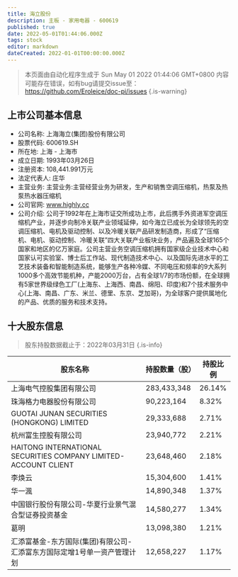 ```yaml
---
title: 海立股份
description: 主板 - 家用电器 - 600619
published: true
date: 2022-05-01T01:44:06.000Z
tags: stock
editor: markdown
dateCreated: 2022-01-01T00:00:00.000Z
---
```


> 本页面由自动化程序生成于 Sun May 01 2022 01:44:06 GMT+0800
> 内容可能存在错误，如有bug请提交issue至：https://github.com/Eroleice/doc-pi/issues
{.is-warning}

## 上市公司基本信息
- 公司名称: 上海海立(集团)股份有限公司
- 股票代码: 600619.SH
- 所在地: 上海 - 上海市
- 成立日期: 1993年03月26日
- 注册资本: 108,441.991万元
- 法定代表人: 庄华
- 主营业务: 主营业务:主营经营业务为研发，生产和销售空调压缩机，热泵及热泵热水器压缩机
- 公司官网: www.highly.cc
- 公司介绍: 公司于1992年在上海市证交所成功上市，此后携手外资进军空调压缩机产业，并逐步向制冷关联产业领域延伸，如今海立已成长为全球领先的空调压缩机、电机及驱动控制、以及冷暖关联产品研发制造商，形成了“压缩机、电机、驱动控制、冷暖关联”四大关联产业板块业务，产品遍及全球165个国家和地区的亿万家庭。公司主营业务空调压缩机拥有国家级企业技术中心和国家认可实验室、博士后工作站、现代制造技术中心、以及国际先进水平的工艺技术装备和智能制造系统，能够生产各种冷媒、不同电压和频率的9大系列1000多个高效节能机种，产能2000万台，占有全球1/7的市场份额，在全球拥有5家世界级绿色工厂(上海东、上海西、南昌、绵阳、印度)和7个技术服务中心(上海、南昌、广东、米兰、德里、东京、芝加哥)，为全球客户提供属地化的产品、优质的服务和技术支持。


## 十大股东信息
> 股东持股数据截止于：2022年03月31日
{.is-info}

| 股东名称 | 持股数量（股） | 持股比例 |
| --- | --- | --- |
| 上海电气控股集团有限公司 | 283,433,348 | 26.14% |
| 珠海格力电器股份有限公司 | 90,223,164 | 8.32% |
| GUOTAI JUNAN SECURITIES (HONGKONG) LIMITED | 29,333,688 | 2.71% |
| 杭州富生控股有限公司 | 23,940,772 | 2.21% |
| HAITONG INTERNATIONAL SECURITIES COMPANY LIMITED-ACCOUNT CLIENT | 23,648,460 | 2.18% |
| 李焕云 | 15,304,600 | 1.41% |
| 华一渢 | 14,890,348 | 1.37% |
| 中国银行股份有限公司-华夏行业景气混合型证券投资基金 | 14,580,277 | 1.34% |
| 葛明 | 13,098,380 | 1.21% |
| 汇添富基金-东方国际(集团)有限公司-汇添富东方国际定增1号单一资产管理计划 | 12,658,227 | 1.17% |




